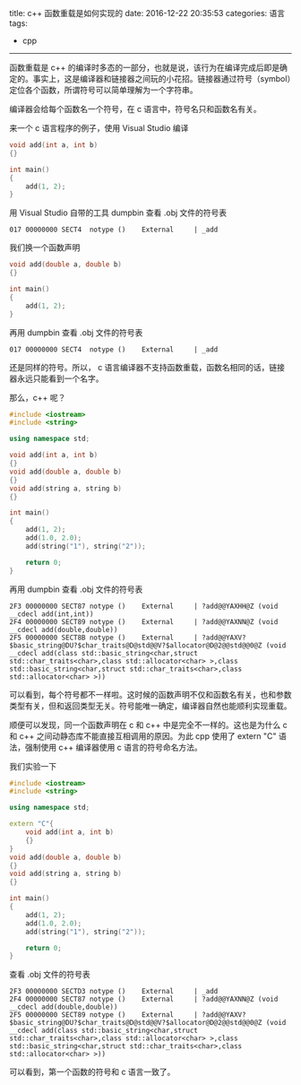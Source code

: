 title: c++ 函数重载是如何实现的
date: 2016-12-22 20:35:53
categories: 语言
tags: 
- cpp
---


函数重载是 c++ 的编译时多态的一部分，也就是说，该行为在编译完成后即是确定的。事实上，这是编译器和链接器之间玩的小花招。链接器通过符号（symbol）定位各个函数，所谓符号可以简单理解为一个字符串。

编译器会给每个函数名一个符号，在 c 语言中，符号名只和函数名有关。

来一个 c 语言程序的例子，使用 Visual Studio 编译

```cpp
void add(int a, int b)
{}

int main()
{
	add(1, 2);
}
```

用 Visual Studio 自带的工具 dumpbin 查看 .obj 文件的符号表

    017 00000000 SECT4  notype ()    External     | _add

我们换一个函数声明

```cpp
void add(double a, double b)
{}

int main()
{
	add(1, 2);
}
```

再用 dumpbin 查看 .obj 文件的符号表

    017 00000000 SECT4  notype ()    External     | _add

还是同样的符号。所以， c 语言编译器不支持函数重载，函数名相同的话，链接器永远只能看到一个名字。

那么，c++ 呢？

```cpp
#include <iostream>
#include <string>

using namespace std;

void add(int a, int b)
{}
void add(double a, double b)
{}
void add(string a, string b)
{}

int main()
{
	add(1, 2);
	add(1.0, 2.0);
	add(string("1"), string("2"));

	return 0;
}
```

再用 dumpbin 查看 .obj 文件的符号表

    2F3 00000000 SECT87 notype ()    External     | ?add@@YAXHH@Z (void __cdecl add(int,int))
    2F4 00000000 SECT89 notype ()    External     | ?add@@YAXNN@Z (void __cdecl add(double,double))
    2F5 00000000 SECT8B notype ()    External     | ?add@@YAXV?$basic_string@DU?$char_traits@D@std@@V?$allocator@D@2@@std@@0@Z (void __cdecl add(class std::basic_string<char,struct std::char_traits<char>,class std::allocator<char> >,class std::basic_string<char,struct std::char_traits<char>,class std::allocator<char> >))

可以看到，每个符号都不一样啦。这时候的函数声明不仅和函数名有关，也和参数类型有关，但和返回类型无关。符号能唯一确定，编译器自然也能顺利实现重载。

顺便可以发现，同一个函数声明在 c 和 c++ 中是完全不一样的。这也是为什么 c 和 c++ 之间动静态库不能直接互相调用的原因。为此 cpp 使用了 extern "C" 语法，强制使用 c++ 编译器使用 c 语言的符号命名方法。

我们实验一下

```cpp
#include <iostream>
#include <string>

using namespace std;

extern "C"{
	void add(int a, int b)
	{}
}
void add(double a, double b)
{}
void add(string a, string b)
{}

int main()
{
	add(1, 2);
	add(1.0, 2.0);
	add(string("1"), string("2"));

	return 0;
}
```

查看 .obj 文件的符号表

    2F3 00000000 SECTD3 notype ()    External     | _add
    2F4 00000000 SECT87 notype ()    External     | ?add@@YAXNN@Z (void __cdecl add(double,double))
    2F5 00000000 SECT89 notype ()    External     | ?add@@YAXV?$basic_string@DU?$char_traits@D@std@@V?$allocator@D@2@@std@@0@Z (void __cdecl add(class std::basic_string<char,struct std::char_traits<char>,class std::allocator<char> >,class std::basic_string<char,struct std::char_traits<char>,class std::allocator<char> >))

可以看到，第一个函数的符号和 c 语言一致了。